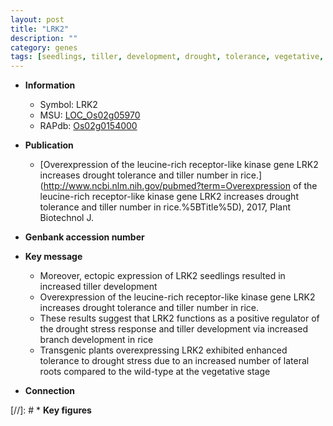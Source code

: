 ```yaml
---
layout: post
title: "LRK2"
description: ""
category: genes
tags: [seedlings, tiller, development, drought, tolerance, vegetative, drought tolerance, stress, lateral root, tiller number, drought stress, drought stress , Kinase, drought stress response, stress response]
---
```


* **Information**  
    + Symbol: LRK2  
    + MSU: [LOC_Os02g05970](http://rice.uga.edu/cgi-bin/ORF_infopage.cgi?orf=LOC_Os02g05970)  
    + RAPdb: [Os02g0154000](https://rapdb.dna.affrc.go.jp/locus/?name=Os02g0154000)  

* **Publication**  
    + [Overexpression of the leucine-rich receptor-like kinase gene LRK2 increases drought tolerance and tiller number in rice.](http://www.ncbi.nlm.nih.gov/pubmed?term=Overexpression of the leucine-rich receptor-like kinase gene LRK2 increases drought tolerance and tiller number in rice.%5BTitle%5D), 2017, Plant Biotechnol J.

* **Genbank accession number**  

* **Key message**  
    + Moreover, ectopic expression of LRK2 seedlings resulted in increased tiller development
    + Overexpression of the leucine-rich receptor-like kinase gene LRK2 increases drought tolerance and tiller number in rice.
    + These results suggest that LRK2 functions as a positive regulator of the drought stress response and tiller development via increased branch development in rice
    + Transgenic plants overexpressing LRK2 exhibited enhanced tolerance to drought stress due to an increased number of lateral roots compared to the wild-type at the vegetative stage

* **Connection**  

[//]: # * **Key figures**  


